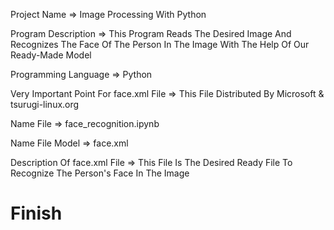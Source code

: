 Project Name => Image Processing With Python

Program Description => This Program Reads The Desired Image And Recognizes The Face Of The Person In The Image With The Help Of Our Ready-Made Model

Programming Language => Python 

Very Important Point For face.xml File => This File Distributed By Microsoft & tsurugi-linux.org

Name File => face_recognition.ipynb

Name File Model => face.xml

Description Of face.xml File => This File Is The Desired Ready File To Recognize The Person's Face In The Image

# Finish
